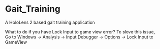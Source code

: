 # Gait_Training
A HoloLens 2 based gait training application

What to do if you have Lock Input to game view error?
To slove this issue, Go to
Windows -> Analysis -> Input Debugger -> Options -> Lock Input to GameView